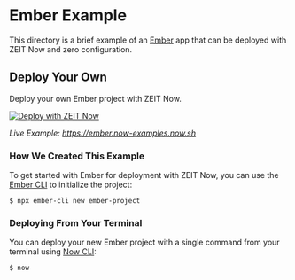 # Ember Example

This directory is a brief example of an [Ember](https://emberjs.com/) app that can be deployed with ZEIT Now and zero configuration.

## Deploy Your Own

Deploy your own Ember project with ZEIT Now.

[![Deploy with ZEIT Now](https://zeit.co/button)](https://zeit.co/new/project?template=https://github.com/zeit/now-examples/tree/master/ember)

*Live Example: https://ember.now-examples.now.sh*

### How We Created This Example

To get started with Ember for deployment with ZEIT Now, you can use the [Ember CLI](https://ember-cli.com/) to initialize the project:

```shell
$ npx ember-cli new ember-project
```

### Deploying From Your Terminal

You can deploy your new Ember project with a single command from your terminal using [Now CLI](https://zeit.co/download):

```shell
$ now
```
